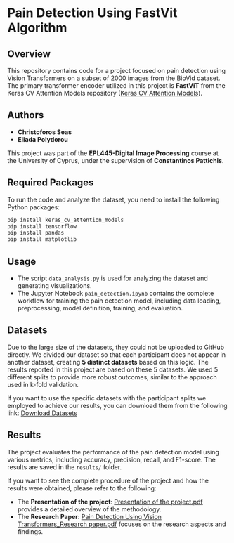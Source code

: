 # Pain Detection Using FastVit Algorithm

## Overview
This repository contains code for a project focused on pain detection using Vision Transformers on a subset of 2000 images from the BioVid dataset. The primary transformer encoder utilized in this project is **FastViT** from the Keras CV Attention Models repository ([Keras CV Attention Models](https://github.com/leondgarse/keras_cv_attention_models)).

## Authors
- **Christoforos Seas**
- **Eliada Polydorou**

This project was part of the **EPL445-Digital Image Processing** course at the University of Cyprus, under the supervision of **Constantinos Pattichis**.

## Required Packages
To run the code and analyze the dataset, you need to install the following Python packages:
```bash
pip install keras_cv_attention_models
pip install tensorflow
pip install pandas
pip install matplotlib
```

## Usage
- The script `data_analysis.py` is used for analyzing the dataset and generating visualizations.
- The Jupyter Notebook `pain_detection.ipynb` contains the complete workflow for training the pain detection model, including data loading, preprocessing, model definition, training, and evaluation.

 ## Datasets
Due to the large size of the datasets, they could not be uploaded to GitHub directly. We divided our dataset so that each participant does not appear in another dataset, creating **5 distinct datasets** based on this logic. The results reported in this project are based on these 5 datasets. We used 5 different splits to provide more robust outcomes, similar to the approach used in k-fold validation.

If you want to use the specific datasets with the participant splits we employed to achieve our results, you can download them from the following link: [Download Datasets](https://drive.google.com/drive/folders/1Pec50Zqr-1rYqQvElrPkM0yvcjjvkTiv?usp=sharing)

 ## Results
The project evaluates the performance of the pain detection model using various metrics, including accuracy, precision, recall, and F1-score. The results are saved in the `results/` folder.

If you want to see the complete procedure of the project and how the results were obtained, please refer to the following:
- The **Presentation of the project**: [Presentation of the project.pdf](./Presentation%20of%20the%20project.pdf) provides a detailed overview of the methodology.
- The **Research Paper**: [Pain Detection Using Vision Transformers_Research paper.pdf](./Pain%20Detection%20Using%20Vision%20Transformers_Research%20paper.pdf) focuses on the research aspects and findings.


